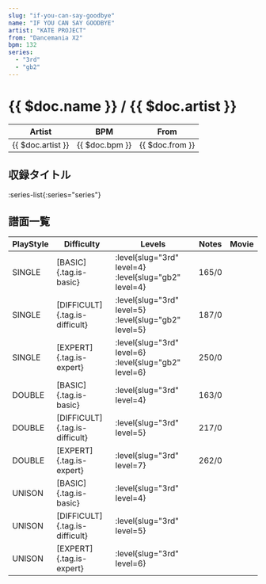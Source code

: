 ```yaml
---
slug: "if-you-can-say-goodbye"
name: "IF YOU CAN SAY GOODBYE"
artist: "KATE PROJECT"
from: "Dancemania X2"
bpm: 132
series:
  - "3rd"
  - "gb2"
---
```


# {{ $doc.name }} / {{ $doc.artist }}

|Artist|BPM|From|
|------|---|----|
|{{ $doc.artist }}|{{ $doc.bpm }}|{{ $doc.from }}|

## 収録タイトル

:series-list{:series="series"}

## 譜面一覧

|PlayStyle|Difficulty|Levels|Notes|Movie|
|---------|----------|------|-----|-----|
|SINGLE|[BASIC]{.tag.is-basic}|<div class="field is-grouped is-grouped-multiline">:level{slug="3rd" level=4} :level{slug="gb2" level=4}</div>|165/0||
|SINGLE|[DIFFICULT]{.tag.is-difficult}|<div class="field is-grouped is-grouped-multiline">:level{slug="3rd" level=5} :level{slug="gb2" level=5}</div>|187/0||
|SINGLE|[EXPERT]{.tag.is-expert}|<div class="field is-grouped is-grouped-multiline">:level{slug="3rd" level=6} :level{slug="gb2" level=6}</div>|250/0||
|DOUBLE|[BASIC]{.tag.is-basic}|<div class="field is-grouped is-grouped-multiline">:level{slug="3rd" level=4}</div>|163/0||
|DOUBLE|[DIFFICULT]{.tag.is-difficult}|<div class="field is-grouped is-grouped-multiline">:level{slug="3rd" level=5}</div>|217/0||
|DOUBLE|[EXPERT]{.tag.is-expert}|<div class="field is-grouped is-grouped-multiline">:level{slug="3rd" level=7}</div>|262/0||
|UNISON|[BASIC]{.tag.is-basic}|<div class="field is-grouped is-grouped-multiline">:level{slug="3rd" level=4}</div>|||
|UNISON|[DIFFICULT]{.tag.is-difficult}|<div class="field is-grouped is-grouped-multiline">:level{slug="3rd" level=5}</div>|||
|UNISON|[EXPERT]{.tag.is-expert}|<div class="field is-grouped is-grouped-multiline">:level{slug="3rd" level=6}</div>|||
